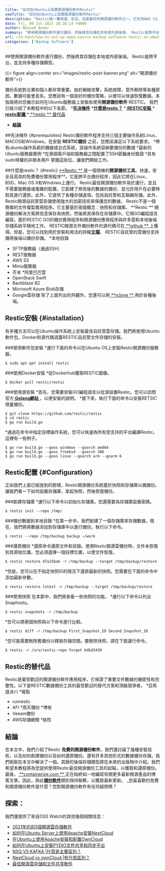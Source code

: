 ```yaml
---
title: "如何在Ubuntu上設置開源備份軟件Restic" 
seoTitle: "如何在Ubuntu上設置開源備份軟件Restic" 
description: "Restic是一種快速，安全，也是最好的開源備份軟件之一。它支持AWS S3，Microsoft Azure，Google Cloud和其他後端選項。" 
date: Fri, 09 Jul 2021 20:38:14 +0000
author: Masood Anwer
summary: "使用開源備份軟件進行備份，然後將其存儲在本地或外部後端。 Restic是跨平台，並支持多種存儲類型。" 
url: /zh-hant/how-to-set-up-open-source-backup-software-restic-on-ubuntu/
categories: ['Backup Software']
---
```


##使用開源備份軟件進行備份，然後將其存儲在本地或外部後端。 Restic是跨平台，並支持多種存儲類型。

{{< figure align=center src="images/restic-post-banner.png" alt="開源備份軟件">}}

備份系統對企業和個人都非常重要。由於網絡攻擊，系統故障，意外刪除等各種原因，數據可能會丟失。您應該有一個良好的備份策略，以便可以快速恢復數據。本指南將向您展示如何在Ubuntu服務器上安裝和使用**開源備份軟件** RESTIC。
我們已經介紹了本教程中的以下各節。
  *[**先決條件**][1]
  *[**什麼是restic？**][2]
  *[ **RESTIC安裝** ][3]
  *[ **restic配置** ][4]
  *[ **restic ** 替代品][5]
  * **[結論][6]**

##先決條件 {#prerequisites}
Restic備份軟件程序支持三個主要操作系統Linux，MACOS和Windows。在安裝 **RESTIC備份** 之前，您應該滿足以下系統要求。
  *帶有ubuntu操作系統的機器或台式系統，該操作系統容納要備份的數據
  *最新的Ubuntu服務器實例
  *在兩個客戶端和服務器之間配置了SSH密鑰身份驗證
  *具有sudo特權的非根本用戶
掌握這些位，讓我們開始工作。

##什麼是restic？   {#restic}
[ **Restic ** ][7]是一個很棒的**開源備份工具**。快速，安全且高效的免費備份實用程序**。它是跨平台備份程序，因此它將在Linux，BSD，Mac OS X和Windows上運行。 Restic最佳開源備份軟件易於運行，並且不需要服務器或複雜的配置。它創建了修改後的數據的備份，並允許用戶在必要時對其進行還原。此外，它提供了各種存儲選項，包括自託管和互聯網存儲。此外，Restic開源自託管雲存儲使用強大的加密技術來保護您的數據。
Restic不是一個簡單的文件複製實用程序。它主要基於兩個概念：快照和存儲庫。  **Restic ** 開源備份解決方案將信息保存為快照，然後將其保存在存儲庫中。它用GO編程語言編寫。基於RESTIC GO的備份實用程序和開源備份應用程序與許多雲和本地後端存儲系統平穩地工作。 RESTIC開源文件備份軟件的源代碼可在[ **github ** ][8]上獲得。但是，您可以找到用於安裝和用法的詳細[**文檔**][9]。
RESTIC自託管的雲備份支持備用後端以備份存儲。
  *本地目錄
  * SFTP服務器（通過SSH）
  * REST服務器
  * AWS S3
  * Minio服務器
  * 芥末
  *阿里巴巴雲
  * OpenStack Swift
  * Backblaze B2
  * Microsoft Azure Blob存儲
  * Google雲存儲
除了上面列出的外觀外，您還可以將[ **rclone ** ][10]用於各種後端。

## Restic安裝 {#installation}
有多種方法可以在Ubuntu操作系統上安裝最佳自託管雲存儲。我們將使用Ubuntu軟件包，Docker和源代碼涵蓋RESTIC自託管文件存儲的安裝。

###使用軟件包安裝
  *運行下面的命令以在Ubuntu OS上安裝Restic開源備份服務器。
```
$ sudo apt-get install restic
```

###使用Docker安裝
  *從Dockerhub獲取RESTIC圖像。
```
$ docker pull restic/restic
```

###使用源安裝
  *首先，您需要安裝GO編程語言以從源設置Restic。您可以訪問官方[ **Golang網站** ][11]，以便安裝的說明。
  *接下來，執行下面的命令以安裝RETSIC增量備份。
```
$ git clone https://github.com/restic/restic
$ cd restic
$ go run build.go
```
  *通過在命令中指定目標操作系統，您可以快速為所有受支持的平台編譯Restic。這裡有一些例子。
```
$ go run build.go --goos windows --goarch amd64
$ go run build.go --goos freebsd --goarch 386
$ go run build.go --goos linux --goarch arm --goarm 6
```

## Restic配置 {#Configuration}
正如我們上面已經提到的那樣，Restic開源備份系統基於快照和存儲庫以備備份。讓我們看一下如何設置存儲庫，拿起快照，然後恢復備份。

###創建存儲庫
  *運行以下命令以初始化存儲庫。您還需要為存儲庫設置密碼。
```
$ restic init --repo /tmp/
```

###備份數據到本地目錄
  *在第一步中，我們創建了一個存儲庫來存儲數據。現在，我們將將數據添加到存儲庫中以進行備份。執行以下命令。
```
$ restic --repo /tmp/backup backup ~/work
```

###還原備份
  *還原命令還原文件和目錄。使用Restic開源雲備份時，文件未恢復到其原始位置。您必須選擇一個目標位置，以使文件恢復。
```
$ restic restore 47a15bab -r /tmp/backup --target /tmp/backup/restore
```
  *但是，您可以在不指定快照ID的情況下還原最新的快照。您需要在下面的命令中添加最新參數。
```
$ restic restore latest -r /tmp/backup --target /tmp/backup/restore
```

###使用快照
在本節中，我們將查看一些快照的功能。
  *運行以下命令以列出Snaphosts。
```
$ restic snapshots -r /tmp/backup
```
  *您可以將兩個快照與以下命令進行比較。
```
$ restic diff -r /tmp/backup First_Snapshot_ID Second_Snapshot_ID
```
  *您可能需要刪除舊備份以釋放存儲空間。要刪除快照，請在下面運行命令。
```
$ restic -r /srv/restic-repo forget bdbd3439
```

## Restic的替代品
Restic是最受歡迎的開源備份軟件應用程序，它保證了重要文件數據的機密性和完整性。以下是RESTIC數據備份工具的最受歡迎的替代方案和頂級競爭者。
  *亞馬遜冰川
  *複製
  * runrestic
  * AFI
  *雨天備份
  *博格
  * Veeam備份
  * AWS存儲網關
  *粘性

## 結論
在本文中，我們介紹了Restic **免費的開源備份軟件**。我們還討論了幾種安裝技術，以及如何創建備份以及如何還原備份。還有許多其他形式的數據備份存儲，我們剛剛在本文中解決了一個。其餘的後端存儲類型將在未來的出版物中介紹。我們希望本教程將為您提供使用Restic最佳開源備份工具的起點，以獲取和還原備份。
最後，[ **containerize.com ** ][12]正在始終如一地編寫有關更多最新開源產品的博客文章。因此，與此[**備份軟件**][13]類別保持聯繫，以獲取最新更新。
_您最喜歡的免費和開源備份軟件是什麼？您對開源備份軟件有任何疑問嗎？

## 探索：
我們還提供了來自OSS Watch的其他幾個相關信息：
  * [2021年的前5個開源雲存儲軟件][15]
  * [如何在Ubuntu Server上使用Apache安裝NextCloud][16]
  * [在Ubuntu上使用Apache安裝和配置OwnCloud][17]
  * [如何在Ubuntu上安裝PYDIO文件共享和同步平台][18]
  * [NSQ VS KAFKA |什麼是主要區別？][19]
  * [NextCloud vs ownCloud |有什麼區別？][20]
  * [最佳開源雲存儲和文件共享軟件][21]

  
[1]: #Prerequisites
[2]: #Restic
[3]: #Installation
[4]: #Configuration
[5]: #Alternativestorestic
[6]: #Conclusion
[7]: https://restic.net/
[8]: https://github.com/restic/restic
[9]: https://restic.readthedocs.io/
[10]: https://rclone.org/
[11]: https://golang.org/doc/install
[12]: https://containerize.com
[13]: https://blog.containerize.com/category/backup-software/
[14]: mailto:yasir.saeed@aspose.com
[15]: https://blog.containerize.com/backup-and-sync-software/top-5-open-source-cloud-storage-software-in-2021/
[16]: https://blog.containerize.com/backup-and-sync-software/how-to-install-nextcloud-with-apache-on-ubuntu-server/
[17]: https://blog.containerize.com/backup-and-sync-software/how-to-install-and-configure-owncloud-with-apache-on-ubuntu/
[18]: https://blog.containerize.com/backup-and-sync-software/how-to-install-pydio-file-sharing-and-sync-platform-on-ubuntu/
[19]: https://blog.containerize.com/backup-and-sync-software/nsq-vs-kafka-what-are-the-key-differences/
[20]: https://blog.containerize.com/backup-and-sync-software/nextcloud-vs-owncloud-what-are-the-differences/
[21]: https://products.containerize.com/backup-and-sync/
